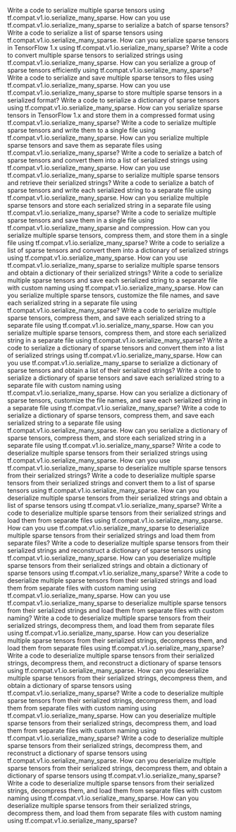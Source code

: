 Write a code to serialize multiple sparse tensors using tf.compat.v1.io.serialize_many_sparse.
How can you use tf.compat.v1.io.serialize_many_sparse to serialize a batch of sparse tensors?
Write a code to serialize a list of sparse tensors using tf.compat.v1.io.serialize_many_sparse.
How can you serialize sparse tensors in TensorFlow 1.x using tf.compat.v1.io.serialize_many_sparse?
Write a code to convert multiple sparse tensors to serialized strings using tf.compat.v1.io.serialize_many_sparse.
How can you serialize a group of sparse tensors efficiently using tf.compat.v1.io.serialize_many_sparse?
Write a code to serialize and save multiple sparse tensors to files using tf.compat.v1.io.serialize_many_sparse.
How can you use tf.compat.v1.io.serialize_many_sparse to store multiple sparse tensors in a serialized format?
Write a code to serialize a dictionary of sparse tensors using tf.compat.v1.io.serialize_many_sparse.
How can you serialize sparse tensors in TensorFlow 1.x and store them in a compressed format using tf.compat.v1.io.serialize_many_sparse?
Write a code to serialize multiple sparse tensors and write them to a single file using tf.compat.v1.io.serialize_many_sparse.
How can you serialize multiple sparse tensors and save them as separate files using tf.compat.v1.io.serialize_many_sparse?
Write a code to serialize a batch of sparse tensors and convert them into a list of serialized strings using tf.compat.v1.io.serialize_many_sparse.
How can you use tf.compat.v1.io.serialize_many_sparse to serialize multiple sparse tensors and retrieve their serialized strings?
Write a code to serialize a batch of sparse tensors and write each serialized string to a separate file using tf.compat.v1.io.serialize_many_sparse.
How can you serialize multiple sparse tensors and store each serialized string in a separate file using tf.compat.v1.io.serialize_many_sparse?
Write a code to serialize multiple sparse tensors and save them in a single file using tf.compat.v1.io.serialize_many_sparse and compression.
How can you serialize multiple sparse tensors, compress them, and store them in a single file using tf.compat.v1.io.serialize_many_sparse?
Write a code to serialize a list of sparse tensors and convert them into a dictionary of serialized strings using tf.compat.v1.io.serialize_many_sparse.
How can you use tf.compat.v1.io.serialize_many_sparse to serialize multiple sparse tensors and obtain a dictionary of their serialized strings?
Write a code to serialize multiple sparse tensors and save each serialized string to a separate file with custom naming using tf.compat.v1.io.serialize_many_sparse.
How can you serialize multiple sparse tensors, customize the file names, and save each serialized string in a separate file using tf.compat.v1.io.serialize_many_sparse?
Write a code to serialize multiple sparse tensors, compress them, and save each serialized string to a separate file using tf.compat.v1.io.serialize_many_sparse.
How can you serialize multiple sparse tensors, compress them, and store each serialized string in a separate file using tf.compat.v1.io.serialize_many_sparse?
Write a code to serialize a dictionary of sparse tensors and convert them into a list of serialized strings using tf.compat.v1.io.serialize_many_sparse.
How can you use tf.compat.v1.io.serialize_many_sparse to serialize a dictionary of sparse tensors and obtain a list of their serialized strings?
Write a code to serialize a dictionary of sparse tensors and save each serialized string to a separate file with custom naming using tf.compat.v1.io.serialize_many_sparse.
How can you serialize a dictionary of sparse tensors, customize the file names, and save each serialized string in a separate file using tf.compat.v1.io.serialize_many_sparse?
Write a code to serialize a dictionary of sparse tensors, compress them, and save each serialized string to a separate file using tf.compat.v1.io.serialize_many_sparse.
How can you serialize a dictionary of sparse tensors, compress them, and store each serialized string in a separate file using tf.compat.v1.io.serialize_many_sparse?
Write a code to deserialize multiple sparse tensors from their serialized strings using tf.compat.v1.io.serialize_many_sparse.
How can you use tf.compat.v1.io.serialize_many_sparse to deserialize multiple sparse tensors from their serialized strings?
Write a code to deserialize multiple sparse tensors from their serialized strings and convert them to a list of sparse tensors using tf.compat.v1.io.serialize_many_sparse.
How can you deserialize multiple sparse tensors from their serialized strings and obtain a list of sparse tensors using tf.compat.v1.io.serialize_many_sparse?
Write a code to deserialize multiple sparse tensors from their serialized strings and load them from separate files using tf.compat.v1.io.serialize_many_sparse.
How can you use tf.compat.v1.io.serialize_many_sparse to deserialize multiple sparse tensors from their serialized strings and load them from separate files?
Write a code to deserialize multiple sparse tensors from their serialized strings and reconstruct a dictionary of sparse tensors using tf.compat.v1.io.serialize_many_sparse.
How can you deserialize multiple sparse tensors from their serialized strings and obtain a dictionary of sparse tensors using tf.compat.v1.io.serialize_many_sparse?
Write a code to deserialize multiple sparse tensors from their serialized strings and load them from separate files with custom naming using tf.compat.v1.io.serialize_many_sparse.
How can you use tf.compat.v1.io.serialize_many_sparse to deserialize multiple sparse tensors from their serialized strings and load them from separate files with custom naming?
Write a code to deserialize multiple sparse tensors from their serialized strings, decompress them, and load them from separate files using tf.compat.v1.io.serialize_many_sparse.
How can you deserialize multiple sparse tensors from their serialized strings, decompress them, and load them from separate files using tf.compat.v1.io.serialize_many_sparse?
Write a code to deserialize multiple sparse tensors from their serialized strings, decompress them, and reconstruct a dictionary of sparse tensors using tf.compat.v1.io.serialize_many_sparse.
How can you deserialize multiple sparse tensors from their serialized strings, decompress them, and obtain a dictionary of sparse tensors using tf.compat.v1.io.serialize_many_sparse?
Write a code to deserialize multiple sparse tensors from their serialized strings, decompress them, and load them from separate files with custom naming using tf.compat.v1.io.serialize_many_sparse.
How can you deserialize multiple sparse tensors from their serialized strings, decompress them, and load them from separate files with custom naming using tf.compat.v1.io.serialize_many_sparse?
Write a code to deserialize multiple sparse tensors from their serialized strings, decompress them, and reconstruct a dictionary of sparse tensors using tf.compat.v1.io.serialize_many_sparse.
How can you deserialize multiple sparse tensors from their serialized strings, decompress them, and obtain a dictionary of sparse tensors using tf.compat.v1.io.serialize_many_sparse?
Write a code to deserialize multiple sparse tensors from their serialized strings, decompress them, and load them from separate files with custom naming using tf.compat.v1.io.serialize_many_sparse.
How can you deserialize multiple sparse tensors from their serialized strings, decompress them, and load them from separate files with custom naming using tf.compat.v1.io.serialize_many_sparse?